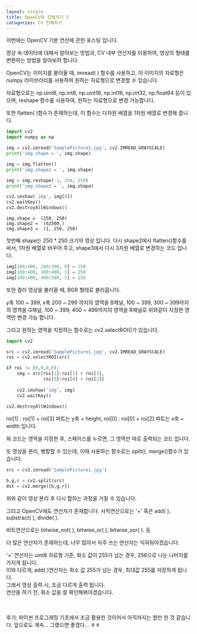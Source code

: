 ```yaml
---
layout: single
title: OpenCV와 친해지기 2
catagories: CV 친해지기
---
```



이번에는 OpenCV 기본 연산에 관한 포스팅 입니다.

영상 속 데이터에 대해서 알아보는 방법과, CV 내부 연산자를 이용하여, 영상의 형태를 변환하는 방법을 알아보려 합니다.

OpenCV는 이미지를 불러올 때, imread( ) 함수를 사용하고, 이 이미지의 자료형은 numpy 라이브러리를 사용하여 원하는 자료형으로 변경할 수 있습니다.

자료형으로는 np.uint8, np.int8, np.uint16, np.int16, np.int32, np.float64 등이 있으며, reshape 함수를 사용하여, 원하는 자료형으로 변경 가능합니다.

또한 flatten( )함수가 존재하는데, 이 함수는 다차원 배열을 1차원 배열로 변경해 줍니다.


```python
import cv2
import numpy as np

img = cv2.imread('SamplePicture1.jpg', cv2.IMREAD_GRAYSCALE)
print('img.shape = ', img.shape)

img = img.flatten()
print('img.shape2 = ', img.shape)

img = img.reshape(-1, 250, 250)
print('img.shape3 = ', img.shape)

cv2.imshow('img', img[0])
cv2.waitKey()
cv2.destroyAllWindows()
```

    img.shape =  (250, 250)
    img.shape2 =  (62500,)
    img.shape3 =  (1, 250, 250)
    

첫번째 shape는 250 * 250 크기의 영상 입니다. 다시 shape2에서 flatten()함수를 써서, 1차원 배열로 바꾸어 주고, shape3에서 다시 3차원 배열로 변경하는 코드 입니다.


```python
img[100:400, 200:300, 0] = 250
img[100:400, 300:400, 1] = 250
img[100:400, 400:500, 2] = 250
```

또한 컬러 영상을 불러올 때, BGR 형태로 불러옵니다.

y축 100 ~ 399, x축 200 ~ 299 까지의 영역을 B채널, 100 ~ 399, 300 ~ 399까지의 영역을 G채널, 100 ~ 399, 400 ~ 499까지의 영역을 R채널로 위와같이 지정한 영역만 변경 가능 합니다.

그리고 원하는 영역을 지정하는 함수로는 cv2.selectROI()가 있습니다.


```python
import cv2

src = cv2.imread('SamplePicture1.jpg', cv2.IMREAD_GRAYSCALE)
roi = cv2.selectROI(src)

if roi != (0,0,0,0):
    img = src[roi[1]:roi[1] + roi[3],
              roi[0]:roi[0] + roi[2]]
    
    cv2.imshow('img', img)
    cv2.waitKey()
    
cv2.destroyAllWindows()
```

roi[1] : roi[1] + roi[3] 파트는 y축 + height, roi[0] : roi[0] + roi[2] 파트는 x축 + width 입니다.

위 코드는 영역을 지정한 후, 스페이스를 누르면, 그 영역만 따로 출력되는 코드 입니다.

또 영상을 분리, 병합할 수 있는데, 이때 사용하는 함수로는 split(), merge()함수가 있습니다.


```python
src = cv2.imread('SamplePicture1.jpg')

b,g,r = cv2.split(src)
dst = cv2.merge([b,g,r])
```

위와 같이 영상 분리 후 다시 합하는 과정을 거칠 수 있습니다.

그리고 OpenCV에도 연산자가 존재합니다. 사칙연산으로는 '+' 혹은 add( ), substract( ), divide( ).

비트연산으로는 bitwise_not( ), bitwise_or( ), bitwise_xor( ). 등

더 많은 연산자가 존재하는데, 너무 많아서 자주 쓰는 연산자는 익혀둬야겠습니다.

'+' 연산자는 uint8 자료형 기준, 화소 값이 255가 넘는 경우, 256으로 나눈 나머지를 가지게 됩니다.
<br>
이와 다르게, add( )연산자는 화소 값 255가 넘는 경우, 최대값 255를 저장하게 됩니다.
<br>
그래서 영상 출력 시, 조금 다르게 출력 됩니다.
<br>
연산을 하기 전, 화소 값을 잘 확인해봐야겠습니다.

<br>
<br>
후기: 파이썬 프로그래밍 기초에서 조금 활용한 것이어서 아직까지는 할만 한 것 같습니다. 앞으로도 계속... 그랬으면 좋겠다... ㅎㅎ
